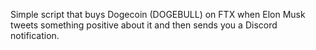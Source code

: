 Simple script that buys Dogecoin (DOGEBULL) on FTX when Elon Musk tweets something positive about it and then sends you a Discord notification.
